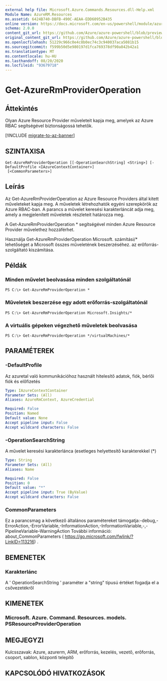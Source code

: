 ```yaml
---
external help file: Microsoft.Azure.Commands.Resources.dll-Help.xml
Module Name: AzureRM.Resources
ms.assetid: 6424B740-DBFB-490C-AEAA-EDD60952B435
online version: https://docs.microsoft.com/en-us/powershell/module/azurerm.resources/get-azurermprovideroperation
schema: 2.0.0
content_git_url: https://github.com/Azure/azure-powershell/blob/preview/src/ResourceManager/Resources/Commands.Resources/help/Get-AzureRmProviderOperation.md
original_content_git_url: https://github.com/Azure/azure-powershell/blob/preview/src/ResourceManager/Resources/Commands.Resources/help/Get-AzureRmProviderOperation.md
ms.openlocfilehash: 51229c966c0e4c8b0ec74c3c940037aca5081b15
ms.sourcegitcommit: f599b50d5e980197d1fca769378df90a842b42a1
ms.translationtype: MT
ms.contentlocale: hu-HU
ms.lasthandoff: 08/20/2020
ms.locfileid: "93679718"
---
```

# Get-AzureRmProviderOperation

## Áttekintés
Olyan Azure Resource Provider műveleteit kapja meg, amelyek az Azure RBAC segítségével biztonságossá tehetők.

[!INCLUDE [migrate-to-az-banner](../../includes/migrate-to-az-banner.md)]

## SZINTAXISA

```
Get-AzureRmProviderOperation [[-OperationSearchString] <String>] [-DefaultProfile <IAzureContextContainer>]
 [<CommonParameters>]
```

## Leírás
Az Get-AzureRmProviderOperation az Azure Resource Providers által kitett műveleteket kapja meg.
A műveletek létrehozhatók egyéni szerepkörök az Azure RBAC-ban.
A parancs a művelet keresési karakterláncát adja meg, amely a megjelenített műveletek részleteit határozza meg.

A Get-AzureRmProviderOperation * segítségével minden Azure Resource Provider művelethez hozzáférhet.

Használja Get-AzureRmProviderOperation Microsoft. számítási/* lehetőséget a Microsoft összes műveletének beszerzéséhez. az erőforrás-szolgáltató kiszámítása.

## Példák

### Minden művelet beolvasása minden szolgáltatónál
```
PS C:\> Get-AzureRmProviderOperation *
```

### Műveletek beszerzése egy adott erőforrás-szolgáltatónál
```
PS C:\> Get-AzureRmProviderOperation Microsoft.Insights/*
```

### A virtuális gépeken végezhető műveletek beolvasása
```
PS C:\> Get-AzureRmProviderOperation */virtualMachines/*
```

## PARAMÉTEREK

### -DefaultProfile
Az azuretal való kommunikációhoz használt hitelesítő adatok, fiók, bérlői fiók és előfizetés

```yaml
Type: IAzureContextContainer
Parameter Sets: (All)
Aliases: AzureRmContext, AzureCredential

Required: False
Position: Named
Default value: None
Accept pipeline input: False
Accept wildcard characters: False
```

### -OperationSearchString
A művelet keresési karakterlánca (esetleges helyettesítő karakterekkel (*)

```yaml
Type: String
Parameter Sets: (All)
Aliases: Name

Required: False
Position: 0
Default value: "*"
Accept pipeline input: True (ByValue)
Accept wildcard characters: False
```

### CommonParameters
Ez a parancsmag a következő általános paramétereket támogatja:-debug,-ErrorAction,-ErrorVariable,-InformationAction,-InformationVariable,-,-PipelineVariable-WarningAction További információ: about_CommonParameters ( https://go.microsoft.com/fwlink/?LinkID=113216) .

## BEMENETEK

### Karakterlánc
A ' OperationSearchString ' paraméter a "string" típusú értéket fogadja el a csővezetékről

## KIMENETEK

### Microsoft. Azure. Command. Resources. models. PSResourceProviderOperation

## MEGJEGYZI
Kulcsszavak: Azure, azurerm, ARM, erőforrás, kezelés, vezető, erőforrás, csoport, sablon, központi telepítő

## KAPCSOLÓDÓ HIVATKOZÁSOK
